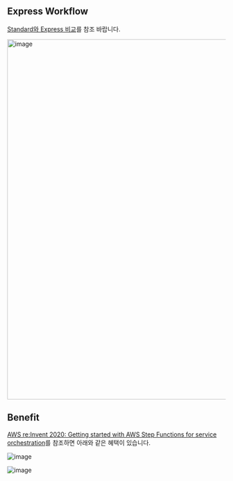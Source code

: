 
## Express Workflow

[Standard와 Express 비교](https://catalog.workshops.aws/stepfunctions/en-US/introduction/standard-express)를 참조 바랍니다. 

<img width="829" alt="image" src="https://user-images.githubusercontent.com/52392004/174420552-87dea08b-67f4-4d3c-b1fe-9a732519be10.png">


## Benefit 

[AWS re:Invent 2020: Getting started with AWS Step Functions for service orchestration](https://www.youtube.com/watch?v=2zCvMcZTr1E)를 참조하면 아래와 같은 혜택이 있습니다. 

![image](https://user-images.githubusercontent.com/52392004/174420621-d9433670-a5de-4575-8b16-92c7937d01ef.png)


![image](https://user-images.githubusercontent.com/52392004/174420628-97f96033-6ded-4ba8-bf73-ae3922a94ad5.png)



